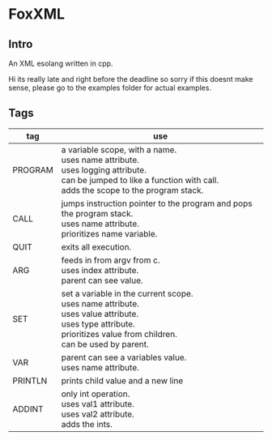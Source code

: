 # FoxXML
## Intro
An XML esolang written in cpp.

Hi its really late and right before the deadline so sorry if this doesnt make sense, please go to the examples folder for actual examples.

## Tags

| tag     	| use                                                                                                                                                                         	|
|---------	|-----------------------------------------------------------------------------------------------------------------------------------------------------------------------------	|
| PROGRAM 	| a variable scope, with a name.<br>uses name attribute.<br>uses logging attribute.<br>can be jumped to like a function with call.<br>adds the scope to the program stack.    	|
| CALL    	| jumps instruction pointer to the program and pops the program stack.<br>uses name attribute.<br>prioritizes name variable.                                                  	|
| QUIT    	| exits all execution.                                                                                                                                                        	|
| ARG     	| feeds in from argv from c. <br>uses index attribute.<br>parent can see value.                                                                                               	|
| SET     	| set a variable in the current scope.<br>uses name attribute.<br>uses value attribute.<br>uses type attribute.<br>prioritizes value from children.<br>can be used by parent. 	|
| VAR     	| parent can see a variables value.<br>uses name attribute.                                                                                                                   	|
| PRINTLN 	| prints child value and a new line                                                                                                                                           	|
| ADDINT  	| only int operation.<br>uses val1 attribute.<br>uses val2 attribute.<br>adds the ints.                                                                                       	|

